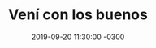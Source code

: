 ---
layout: post
category: Coqueto Escenario
date: 2019-09-20 11:30:00 -0300
title: Vení con los buenos
image: https://oceano.uy/api/images/programas/TodoPasa/nota-carrato1-1-777x437.jpg
summary: Lubo Adusto presentó algunas noticias insólitas, como el perro que comió galleta con marihuana y quedó re loco. Lo mejor fue su análisis semiótico del nuevo jingle de Luis Lacalle Pou
file: https://audios.oceanofm.com/programas/TodoPasa/19-09-202damaanacoquetoescenario.mp3
duration: 21:41
oceanourl: https://oceano.uy/todopasa/coqueto-escenario/19396-veni-con-los-buenos
---
